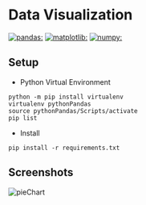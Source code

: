 # Data Visualization

[![pandas:](https://img.shields.io/badge/pandas-2.1.4-blue)](https://pypi.org/project/pandas/) [![matplotlib:](https://img.shields.io/badge/matplotlib-3.8.2-blue)](https://pypi.org/project/matplotlib/) [![numpy:](https://img.shields.io/badge/numpy-1.26.2-blue)](https://pypi.org/project/numpy/) 

## Setup

- Python Virtual Environment
```
python -m pip install virtualenv
virtualenv pythonPandas
source pythonPandas/Scripts/activate
pip list
```

- Install
```
pip install -r requirements.txt
```

## Screenshots
![pieChart](https://github.com/yoganeo22/python-pandas/assets/94224851/28ff1b13-5106-4009-8894-bf93452f376b)
